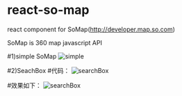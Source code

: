 # react-so-map
react component for SoMap(http://developer.map.so.com)

SoMap is 360 map javascript API



#1)simple SoMap
![simple](http://p0.qhimg.com/t0153c5fcec10ca0310.png)




#2)SeachBox
#代码：
![searchBox](http://p1.qhimg.com/t01986de870e8819e6f.png)

#效果如下：
![searchBox](http://p9.qhimg.com/t01d27984f26289f7e8.gif)
